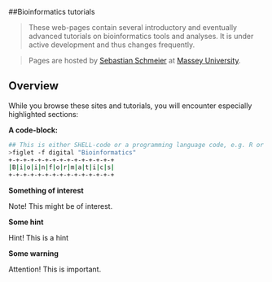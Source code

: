 ##Bioinformatics tutorials
>These web-pages contain several introductory and eventually advanced tutorials on bioinformatics tools and analyses. It is under active development and thus changes frequently.

> Pages are hosted by [Sebastian Schmeier](http://compbio.massey.ac.nz/schmeier) at [Massey University](http://massey.ac.nz).

## Overview
While you browse these sites and tutorials, you will encounter especially highlighted sections:

**A code-block:**
```bash
## This is either SHELL-code or a programming language code, e.g. R or python
>figlet -f digital "Bioinformatics"
+-+-+-+-+-+-+-+-+-+-+-+-+-+-+
|B|i|o|i|n|f|o|r|m|a|t|i|c|s|
+-+-+-+-+-+-+-+-+-+-+-+-+-+-+
```

**Something of interest**

Note! This might be of interest.

**Some hint**

Hint! This is a hint

**Some warning**

Attention! This is important.





